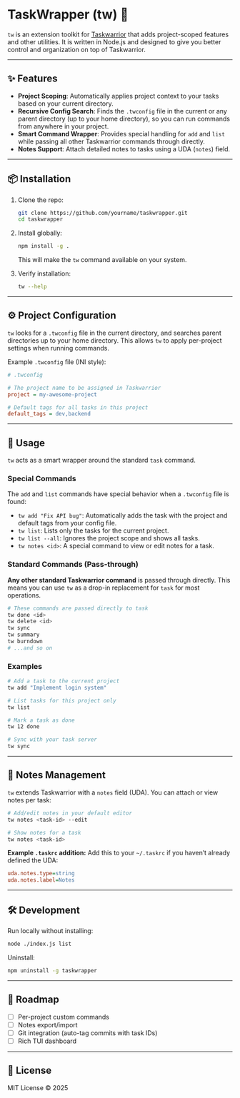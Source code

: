 # TaskWrapper (tw) 🔧

`tw` is an extension toolkit for [Taskwarrior](https://taskwarrior.org) that adds project-scoped features and other utilities. It is written in Node.js and designed to give you better control and organization on top of Taskwarrior.

---

## ✨ Features
- **Project Scoping**: Automatically applies project context to your tasks based on your current directory.
- **Recursive Config Search**: Finds the `.twconfig` file in the current or any parent directory (up to your home directory), so you can run commands from anywhere in your project.
- **Smart Command Wrapper**: Provides special handling for `add` and `list` while passing all other Taskwarrior commands through directly.
- **Notes Support**: Attach detailed notes to tasks using a UDA (`notes`) field.

---

## 📦 Installation

1. Clone the repo:
   ```bash
   git clone https://github.com/yourname/taskwrapper.git
   cd taskwrapper
   ```

2. Install globally:
   ```bash
   npm install -g .
   ```
   This will make the `tw` command available on your system.

3. Verify installation:
   ```bash
   tw --help
   ```

---

## ⚙️ Project Configuration

`tw` looks for a `.twconfig` file in the current directory, and searches parent directories up to your home directory. This allows `tw` to apply per-project settings when running commands.

Example `.twconfig` file (INI style):

```ini
# .twconfig

# The project name to be assigned in Taskwarrior
project = my-awesome-project

# Default tags for all tasks in this project
default_tags = dev,backend
```

---

## 🚀 Usage

`tw` acts as a smart wrapper around the standard `task` command.

### Special Commands

The `add` and `list` commands have special behavior when a `.twconfig` file is found:

-   `tw add "Fix API bug"`: Automatically adds the task with the project and default tags from your config file.
-   `tw list`: Lists only the tasks for the current project.
-   `tw list --all`: Ignores the project scope and shows all tasks.
-   `tw notes <id>`: A special command to view or edit notes for a task.

### Standard Commands (Pass-through)

**Any other standard Taskwarrior command** is passed through directly. This means you can use `tw` as a drop-in replacement for `task` for most operations.

```bash
# These commands are passed directly to task
tw done <id>
tw delete <id>
tw sync
tw summary
tw burndown
# ...and so on
```

### Examples
```bash
# Add a task to the current project
tw add "Implement login system"

# List tasks for this project only
tw list

# Mark a task as done
tw 12 done

# Sync with your task server
tw sync
```

---

## 📝 Notes Management

`tw` extends Taskwarrior with a `notes` field (UDA). You can attach or view notes per task:

```bash
# Add/edit notes in your default editor
tw notes <task-id> --edit

# Show notes for a task
tw notes <task-id>
```

**Example `.taskrc` addition:**
Add this to your `~/.taskrc` if you haven’t already defined the UDA:

```ini
uda.notes.type=string
uda.notes.label=Notes
```

---

## 🛠 Development

Run locally without installing:
```bash
node ./index.js list
```

Uninstall:
```bash
npm uninstall -g taskwrapper
```

---

## 📌 Roadmap
- [ ] Per-project custom commands
- [ ] Notes export/import
- [ ] Git integration (auto-tag commits with task IDs)
- [ ] Rich TUI dashboard

---

## 📜 License
MIT License © 2025 
